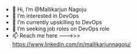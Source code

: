 - 👋 Hi, I’m @Mallikarjun Nagoju
- 👀 I’m interested in DevOps
- 🌱 I’m currently upskilling to DevOps
- 💞️ I’m seeking job roles on DevOps role
- 📫 Reach me here --->>>  https://www.linkedin.com/in/mallikarjunnagoju/

<!---
mallikarjun1902/mallikarjun1902 is a ✨ special ✨ repository because its `README.md` (this file) appears on your GitHub profile.
You can click the Preview link to take a look at your changes.
--->
